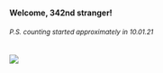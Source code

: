 #### Welcome, 342nd stranger!

###### <sup>P.S. counting started approximately in 10.01.21</sup>

<img src="https://kraftwerk28.pp.ua/vcnt.png"></img>
